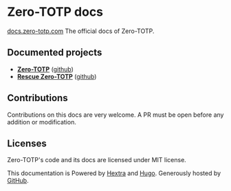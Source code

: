 # Zero-TOTP docs
[docs.zero-totp.com](https://docs.zero-totp.com) The official docs of Zero-TOTP.


## Documented projects
- **[Zero-TOTP](https://zero-totp.com)** ([github](https://github.com/SeaweedbrainCY/zero-totp))
- **[Rescue Zero-TOTP](https://rescue.zero-totp.com)** ([github](https://github.com/SeaweedbrainCY/zero-totp-rescue))

## Contributions
Contributions on this docs are very welcome. A PR must be open before any addition or modification.

## Licenses 
Zero-TOTP's code and its docs are licensed under MIT license. 

This documentation is Powered by [Hextra](https://github.com/imfing/hextra) and [Hugo](https://gohugo.io/). Generously hosted by [GitHub](https://github.com/).

